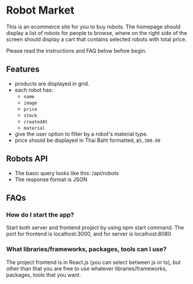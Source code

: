# Robot Market

This is an ecommerce site for you to buy robots. The homepage should display a list of robots for people to browse, where on the right side of the screen should display a cart that contains selected robots with total price.

Please read the instructions and FAQ below before begin.

## Features

- products are displayed in grid.
- each robot has:
  - `name`
  - `image`
  - `price`
  - `stock`
  - `createdAt`
  - `material`
- give the user option to filter by a robot's material type.
- price should be displayed in Thai Baht formatted, `฿5,300.00`


## Robots API

- The basic query looks like this: /api/robots
- The response format is JSON

## FAQs

### How do I start the app?

Start both server and frontend project by using npm start command. The port for frontend is localhost:3000, and for server is localhost:8080

### What libraries/frameworks, packages, tools can I use?

The project frontend is in React.js (you can select between js or ts), but other than that you are free to use whatever libraries/frameworks, packages, tools that you want.
